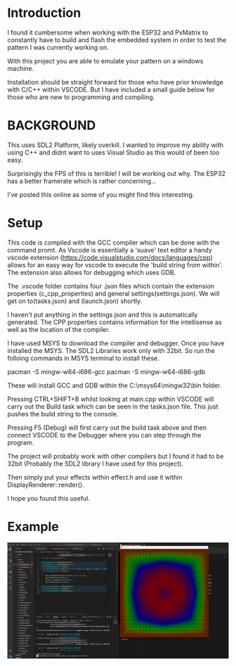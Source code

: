 # Introduction
I found it cumbersome when working with the ESP32 and PxMatrix to constantly have to build and flash the embedded system in order to test the pattern I was currently working on.

With this project you are able to emulate your pattern on a windows machine.

Installation should be straight forward for those who have prior knowledge with C/C++ within VSCODE. But I have included a small guide below for those who are new to programming and compiling.

# BACKGROUND
This uses SDL2 Platform, likely overkill. I wanted to improve my ability with using C++ and didnt want to uses Visual Studio as this would of been too easy.

Surprisingly the FPS of this is terrible! I will be working out why. The ESP32 has a better framerate which is rather concerning...

I've posted this online as some of you might find this interesting.

# Setup
This code is compiled with the GCC compiler which can be done with the command promt. As Vscode is essentially a 'suave' text editor a handy vscode extension (https://code.visualstudio.com/docs/languages/cpp) allows for an easy way for vscode to execute the 'build string from within'. The extension also allows for debugging which uses GDB.

The .vscode folder contains four .json files which contain the extension properties (c_cpp_properties) and general settings(settings.json). We will get on to(tasks.json) and (launch.json) shortly. 

I haven't put anything in the settings json and this is automatically generated. The CPP properties contains information for the intellisense as well as the location of the compiler.

I have used MSYS to download the compiler and debugger. Once you have installed the MSYS. The SDL2 Libraries work only with 32bit. So run the folloing commands in MSYS terminal to install these.

 pacman -S mingw-w64-i686-gcc
 pacman -S mingw-w64-i686-gdb

These will install GCC and GDB within the C:\msys64\mingw32\bin folder.

Pressing CTRL+SHIFT+B whilst looking at main.cpp within VSCODE will carry out the Build task which can be seen in the tasks.json file. This just pushes the build string to the console.

Pressing F5 (Debug) will first carry out the build task above and then connect VSCODE to the Debugger where you can step through the program.

The project will probably work with other compilers but I found it had to be 32bit (Probably the SDL2 library I have used for this project).

Then simply put your effects within effect.h and use it within DisplayRenderer::render().

I hope you found this useful.


# Example

![Alt text](/Example.png?raw=true "Example")